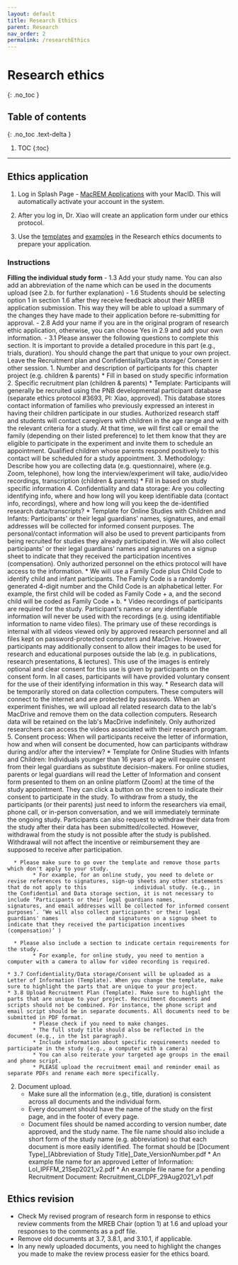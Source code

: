```yaml
---
layout: default
title: Research Ethics
parent: Research
nav_order: 2
permalink: /researchEthics
---
```


# Research ethics
{: .no_toc }

## Table of contents
{: .no_toc .text-delta }

1. TOC
{:toc}

---

## Ethics application
1. Log in Splash Page - [MacREM Applications](https://macrem.mcmaster.ca/) with your MacID. This will automatically activate your account in the system. 

2. After you log in, Dr. Xiao will create an application form under our ethics protocol. 

3. Use the [templates](https://mcmasteru365.sharepoint.com/:f:/r/sites/labtest/Shared%20Documents/Research%20ethics%20documents/Templates?csf=1&web=1&e=xikbEd) and [examples](https://mcmasteru365.sharepoint.com/:f:/r/sites/labtest/Shared%20Documents/Research%20ethics%20documents/Examples?csf=1&web=1&e=sChwzM) in the Research ethics documents to prepare your application. 

### Instructions 

 **Filling the individual study form**
	- 1.3 Add your study name. You can also add an abbreviation of the name which can be used in the documents upload (see 2.b. for further explanation)
	- 1.6 Students should be selecting option 1 in section 1.6 after they receive feedback about their MREB application submission. This way they will be able to upload a summary of the changes they have made to their application before re-submitting for approval.
	- 2.8 Add your name if you are in the original program of research ethic application, otherwise, you can choose Yes in 2.9 and add your own information.
	- 3.1 Please answer the following questions to complete this section. It is important to provide a detailed procedure in this part (e.g., trials, duration). You should change the part that unique to your own project. Leave the Recruitment plan and Confidentiality/Data storage/ Consent in other session.
		1. Number and description of participants for this chapter project (e.g. children & parents)
          		* Fill in based on study specific information
		2. Specific recruitment plan (children & parents)
          		* Template: Participants will generally be recruited using the PNB developmental participant database (separate ethics protocol #3693, PI: Xiao, approved). This database stores contact information of families who previously expressed an interest in having their children participate in our studies. Authorized research staff and students will contact caregivers with children in the age range and with the relevant criteria for a study. At that time, we will first call or email the family (depending on their listed preference) to let them know that they are eligible to participate in the experiment and invite them to schedule an appointment. Qualified children whose parents respond positively to this contact will be scheduled for a study appointment.
		3. Methodology: Describe how you are collecting data (e.g. questionnaire), where (e.g. Zoom, telephone), how long the interview/experiment will take, audio/video recordings, transcription (children & parents)
         		* Fill in based on study specific information
		4. Confidentiality and data storage: Are you collecting identifying info, where and how long will you keep identifiable data (contact info, recordings), where and how long will you keep the de-identified research data/transcripts?
          		* Template for Online Studies with Children and Infants: Participants' or their legal guardians' names, signatures, and email addresses will be collected for informed consent purposes. The personal/contact information will also be used to prevent participants from being recruited for studies they already participated in. We will also collect participants' or their legal guardians' names and signatures on a signup sheet to indicate that they received the participation incentives (compensation). Only authorized personnel on the ethics protocol will have access to the information.
         		* We will use a Family Code plus Child Code to identify child and infant participants. The Family Code is a randomly generated 4-digit number and the Child Code is an alphabetical letter. For example, the first child will be coded as Family Code + a, and the second child will be coded as Family Code + b.
			* Video recordings of participants are required for the study. Participant's names or any identifiable information will never be used with the recordings (e.g. using identifiable information to name video files). The primary use of these recordings is internal with all videos viewed only by approved research personnel and all files kept on password-protected computers and MacDrive. However, participants may additionally consent to allow their images to be used for research and educational purposes outside the lab (e.g. in publications, research presentations, & lectures). This use of the images is entirely optional and clear consent for this use is given by participants on the consent form. In all cases, participants will have provided voluntary consent for the use of their identifying information in this way.
         		* Research data will be temporarily stored on data collection computers. These computers will connect to the internet and are protected by passwords. When an experiment finishes, we will upload all related research data to the lab's MacDrive and remove them on the data collection computers. Research data will be retained on the lab's MacDrive indefinitely. Only authorized researchers can access the videos associated with their research program.
		5. Consent process: When will participants receive the letter of information, how and when will consent be documented, how can participants withdraw during            and/or after the interview?
           		* Template for Online Studies with Infants and Children: Individuals younger than 16 years of age will require consent from their legal guardians as substitute decision-makers. For online studies, parents or legal guardians will read the Letter of Information and consent form presented to them on an online platform (Zoom) at the time of the study appointment. They can click a button on the screen to indicate their consent to participate in the study. To withdraw from a study, the participants (or their parents) just need to inform the researchers via email, phone call, or in-person conversation, and we will immediately terminate the ongoing study. Participants can also request to withdraw their data from the study after their data has been submitted/collected. However, withdrawal from the study is not possible after the study is published. Withdrawal will not affect the incentive or reimbursement they are supposed to receive after participation.

      * Please make sure to go over the template and remove those parts which don't apply to your study.
            * For example, for an online study, you need to delete or revise references to signatures, sign-up sheets any other statements that do not apply to this               individual study. (e.g., in the Confidential and Data storage section, it is not necessary to include ‘Participants or their legal guardians names,                 signatures, and email addresses will be collected for informed consent purposes’. ‘We will also collect participants' or their legal guardians' names               and signatures on a signup sheet to indicate that they received the participation incentives (compensation)’ )
            
      * Please also include a section to indicate certain requirements for the study. 
            * For example, for online study, you need to mention a computer with a camera to allow for video recording is required.

	* 3.7 Confidentiality/Data storage/Consent will be uploaded as a Letter of Information (Template). When you change the template, make sure to highlight the parts that are unique to your project.
	* 3.8 Upload Recruitment Plan (Template). Make sure to highlight the parts that are unique to your project. Recruitment documents and scripts should not be combined. For instance, the phone script and email script should be in separate documents. All documents need to be submitted in PDF format.
            * Please check if you need to make changes.
            * The full study title should also be reflected in the document (e.g., in the 1st paragraph). 
            * Include information about specific requirements needed to participate in the study (e.g., a computer with a camera)
            * You can also reiterate your targeted age groups in the email and phone script.
            * PLEASE upload the recruitment email and reminder email as separate PDFs and rename each more specifically.

  2. Document upload.
		* Make sure all the information (e.g., title, duration) is consistent across all documents and the individual form.
		* Every document should have the name of the study on the first page, and in the footer of every page.
		* Document files should be named according to version number, date approved, and the study name. The file name should also include a short form of the study name (e.g. abbreviation) so that each document is more easily identified. The format should be [Document Type]_[Abbreviation of Study Title]_Date_VersionNumber.pdf
			  * An example file name for an approved Letter of Information: LoI_IPFFM_21Sep2021_v2.pdf
			  * An example file name for a pending Recruitment Document: Recruitment_CLDPF_29Aug2021_v1.pdf

## Ethics revision
* Check My revised program of research form in response to ethics review comments from the MREB Chair (option 1) at 1.6 and upload your responses to the comments as a pdf file.
*  Remove old documents at 3.7, 3.8.1, and 3.10.1, if applicable.
* In any newly uploaded documents, you need to highlight the changes you made to make the review process easier for the ethics board.

